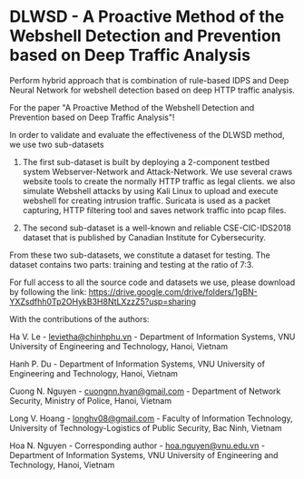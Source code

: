 # DLWSD - A Proactive Method of the Webshell Detection and Prevention based on Deep Traffic Analysis


Perform hybrid approach that is combination of rule-based IDPS and Deep Neural Network for webshell detection based on deep HTTP traffic analysis.

For the paper "A Proactive Method of the Webshell Detection and Prevention based on Deep Traffic Analysis"!

In order to validate and evaluate the effectiveness of the DLWSD method, we use two sub-datasets

1. The first sub-dataset is built by deploying a 2-component testbed system Webserver-Network and Attack-Network. We use several craws website tools to create the normally HTTP traffic as legal clients.  we also simulate Webshell attacks by using Kali Linux to upload and execute webshell for creating intrusion traffic. Suricata is used as a packet capturing, HTTP filtering tool and saves network traffic into pcap files. 

2. The second sub-dataset is a well-known and reliable CSE-CIC-IDS2018 dataset that is published by Canadian Institute for Cybersecurity.

From these two sub-datasets, we constitute a dataset for testing. The dataset contains two parts: training and testing at the ratio of 7:3.

For full access to all the source code and datasets we use, please download by following the link: 
https://drive.google.com/drive/folders/1gBN-YXZsdfhh0Tp2OHykB3H8NtLXzzZ5?usp=sharing

With the contributions of the authors:

Ha V. Le - levietha@chinhphu.vn - Department of Information Systems, VNU University of Engineering and Technology, Hanoi, Vietnam

Hanh P. Du - Department of Information Systems, VNU University of Engineering and Technology, Hanoi, Vietnam

Cuong N. Nguyen - cuongnn.hvan@gmail.com - Department of Network Security, Ministry of Police, Hanoi, Vietnam 

Long V. Hoang - longhv08@gmail.com - Faculty of Information Technology, University of Technology-Logistics of Public Security, Bac Ninh, Vietnam

Hoa N. Nguyen - Corresponding author - hoa.nguyen@vnu.edu.vn - Department of Information Systems, VNU University of Engineering and Technology, Hanoi, Vietnam
